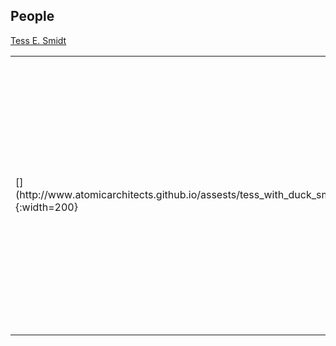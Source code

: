 ## People

<table norder=0>
<tr>
<a href="https://blondegeek.github.io/">Tess E. Smidt</a>
</tr>
<tr>
  <td>
  [](http://www.atomicarchitects.github.io/assests/tess_with_duck_small.jpg){:width=200}
  </td>
  <td>
  Tess is a physicist obsessed with the geometry of atomic systems. She will use any and all tools to understand it -- from first-principle calculations and neural networks to <a href="https://en.wikipedia.org/wiki/Dice#Applications">D&D dice</a> and parameteric computer models.
  </td>
</tr>
</table>
